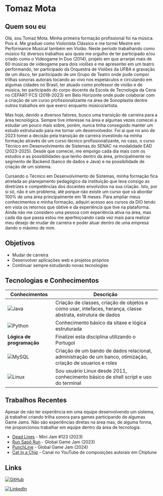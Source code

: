 
# Tomaz Mota

## Quem sou eu

Olá, sou Tomaz Mota. Minha primeira formação profissional foi na música. Pois é. Me graduei como Violonista Clássico e me tornei Mestre em Performance Musical também em Violão. Neste período trabalhando como músico fiz diversos trabalhos aos quais me orgulho de ter participado e/ou criado como o Videogame In Duo (2014), projeto em que arranjei mais de 60 músicas de videogame para dois violões e me apresentei em um teatro performando, ter participado da Orquestra de Violões da UFBA e gravação de um disco, ter pariticipado de um Grupo de Teatro onde pude compor trilhas sonoras autorais tocando ao vivo nos espetáculos e circulando em algumas cidades no Brasil, ter atuado como professor de violão e de música, ter participado do corpo docente da Escola de Tecnologia da Cena no CEFART-FCS (2018-2023) em Belo Horizonte onde pude colaborar com a criação de um curso profissionalizante na área de Sonoplastia dentre outros trabalhos em que exerci enquanto músico/artista.

Mas hoje, devido a diversos fatores, busco uma transição de carreira para a área tecnológica. Sempre tive interesse na área e algumas vezes comecei a estudar um pouco mais sobre, porém, nunca tinha conseguido manter um estudo estruturado para me tornar um desenvolvedor. Foi aí que no ano de 2023 tomei a decisão pela transição de carreira investindo na minha formação através de um curso técnico profissionalizante, no caso, o curso Técnico em Desenvolvimento de Sistemas do SENAC na modalidade EAD (2023-2025). Desde que comecei, me empolgo cada dia mais com os estudos e as possibilidades que tenho dentro da área, principalmente no segmento de Backend (banco de dados e Java) e na possibilidade de criação de um sistema.

Cursando o Técnico em Desenvolvimento de Sistemas, minha formação fica atrelada ao planejamento pedagógico da instituição que leva consigo as diretrizes e competências dos docentes envolvidos na sua criação. Isto, por si só, não é um problema, até porque não existe um curso que vá abordar 100% de uma área principalmente em 18 meses. Para ampliar meus conhecimentos e minha formação, adquiri acesso aos cursos da DIO tendo em vista os retornos que obtive e da experiência que tive na plataforma. Ainda não me considero uma pessoa com experiência ativa na área, mas cada dia que passa estou me aperfeiçoando cada vez mais para realizar meu desejo de mudar de carreira e poder atuar dentro de uma empresa dando o máximo de mim.


## Objetivos

- Mudar de carreira
- Desenvolver aplicações web e projetos próprios
- Continuar sempre estudando novas tecnologias

## Tecnologias e Conhecimentos

| Conhecimentos | Descrição |
|---------------|-----------|
| ![Java](https://img.shields.io/badge/java-%23ED8B00.svg?style=for-the-badge&logo=openjdk&logoColor=white) | Criação de classes, criação de objetos e como usar, intefaces, herança, classe abstrata, estrutura de dados |
| ![Python](https://img.shields.io/badge/python-3670A0?style=for-the-badge&logo=python&logoColor=ffdd54) | Conhecimento básico da sitaxe e lógica estruturada |
| **Lógica de programação** | Finalizei esta disciplina utilizando o Portugol |
| ![MySQL](https://img.shields.io/badge/MySQL-00000F?style=for-the-badge&logo=mysql&logoColor=white) | Criação de um bando de dados relacional, administração de um banco, otimização, criação de usuarios e roles |
| ![Linux](https://img.shields.io/badge/Linux-000?style=for-the-badge&logo=linux&logoColor=FCC624) | Sou usuário Linux desde 2011, conhecimento básico de shell script e uso do terminal |

## Trabalhos Recentes

Apesar de não ter experiência em uma equipe desenvolvendo um sistema, já trabalhei criando trilha sonora para games participando de algumas Game Jams. Não são experiências diretas na área mas, de alguma forma, me proporcionou trabalhar em equipe dentro da área de tecnologia.

- [Dead Lines](https://printer-not-found.itch.io/gamejam-dev-build) - Mini Jam #123 (2023)
- [Run Sapô Run](https://v3.globalgamejam.org/2023/games/run-sap%C3%B3-run-1) - Global Game Jam (2023)
- [PunchLine](https://globalgamejam.org/games/2024/punchline-4-0) - Global Game Jam (2024)
- [Cat in a Chip](https://www.youtube.com/channel/UCJFMJbov5wy-Pcb3b-bYgzQ) - Canal no YouTube de composições autorais em Chiptune

## Links

[![GitHub](https://img.shields.io/badge/GitHub-100000?style=for-the-badge&logo=github&logoColor=white)](https://github.com/TomazMotaDev/)

[![LinkedIn](https://img.shields.io/badge/LinkedIn-0077B5?style=for-the-badge&logo=linkedin&logoColor=white)](www.linkedin.com/in/tomaz-mota-2149b9260)

